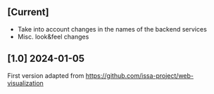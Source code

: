 ## [Current]

- Take into account changes in the names of the backend services
- Misc. look&feel changes


## [1.0] 2024-01-05

First version adapted from https://github.com/issa-project/web-visualization
